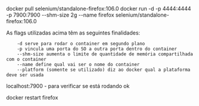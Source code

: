 docker pull selenium/standalone-firefox:106.0
docker run -d -p 4444:4444 -p 7900:7900 --shm-size 2g --name firefox selenium/standalone-firefox:106.0

 As flags utilizadas acima têm as seguintes finalidades:

        -d serve para rodar o container em segundo plano
        -p vincula uma porta do SO a outra porta dentro do container
        --shm-size aumenta o limite de quantidade de memória compartilhada com o container
        --name define qual vai ser o nome do container
        --platform (somente se utilizado) diz ao docker qual a plataforma deve ser usada

localhost:7900 - para verificar se está rodando ok

docker restart firefox
